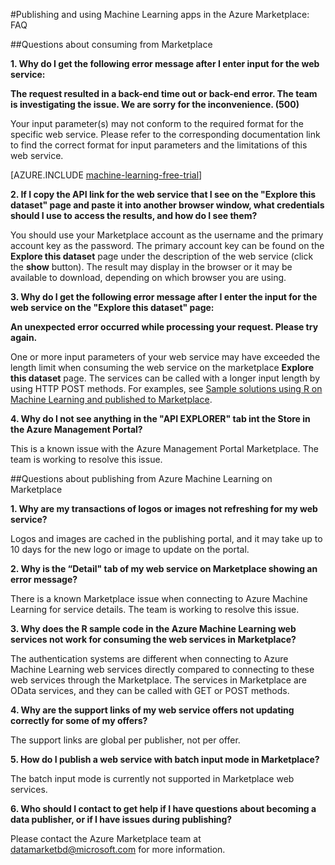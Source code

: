 <properties 
	pageTitle="FAQ: Publish and use Machine Learning apps in Azure Marketplace | Microsoft Azure" 
	description="Frequently Asked Questions" 
	services="machine-learning" 
	documentationCenter="" 
	authors="LuisCabrer" 
	manager="paulettm" 
	editor="cgronlun"/>

<tags 
	ms.service="machine-learning" 
	ms.workload="data-services" 
	ms.tgt_pltfrm="na" 
	ms.devlang="na" 
	ms.topic="article" 
	ms.date="09/01/2015" 
	ms.author="luisca"/> 

#Publishing and using Machine Learning apps in the Azure Marketplace: FAQ

##Questions about consuming from Marketplace


**1. Why do I get the following error message after I enter input for the web service:**

**The request resulted in a back-end time out or back-end error. The team is investigating the issue. We are sorry for the inconvenience. (500)**

Your input parameter(s) may not conform to the required format for the specific web service. Please refer to the corresponding documentation link to find the correct format for input parameters and the limitations of this web service.


[AZURE.INCLUDE [machine-learning-free-trial](../../includes/machine-learning-free-trial.md)]

**2. If I copy the API link for the web service that I see on the "Explore this dataset" page and paste it into another browser window, what credentials should I use to access the results, and how do I see them?**

You should use your Marketplace account as the username and the primary account key as the password. The primary account key can be found on the **Explore this dataset** page under the description of the web service (click the **show** button). The result may display in the browser or it may be available to  download, depending on which browser you are using.

**3. Why do I get the following error message after I enter the input for the web service on the "Explore this dataset" page:** 

**An unexpected error occurred while processing your request. Please try again.**

One or more input parameters of your web service may have exceeded the length limit when consuming the web service on the marketplace **Explore this dataset** page. The services can be called with a longer input length by using HTTP POST methods. For examples, see [Sample solutions using R on Machine Learning and published to Marketplace](machine-learning-r-csharp-web-service-examples.md).

**4. Why do I not see anything in the "API EXPLORER" tab int the Store in the Azure Management Portal?** 

This is a known issue with the Azure Management Portal Marketplace. The team is working to resolve this issue. 


##Questions about publishing from Azure Machine Learning on Marketplace

**1. Why are my transactions of logos or images not refreshing for my web service?** 

Logos and images are cached in the publishing portal, and it may take up to 10 days for the new logo or image to update on the portal.

**2. Why is the “Detail" tab of my web service on Marketplace showing an error message?**

There is a known Marketplace issue when connecting to Azure Machine Learning for service details. The team is working to resolve this issue.

**3. Why does the R sample code in the Azure Machine Learning web services not work for consuming the web services in Marketplace?**

The authentication systems are different when connecting to Azure Machine Learning web services directly compared to connecting to these web services through the Marketplace. The services in Marketplace are OData services, and they can be called with GET or POST methods. 

**4. Why are the support links of my web service offers not updating correctly for some of my offers?**

The support links are global per publisher, not per offer. 

**5. How do I publish a web service with batch input mode in Marketplace?**

The batch input mode is currently not supported in Marketplace web services.

**6. Who should I contact to get help if I have questions about becoming a data publisher, or if I have issues during publishing?**

Please contact the Azure Marketplace team at <datamarketbd@microsoft.com> for more information.





 
